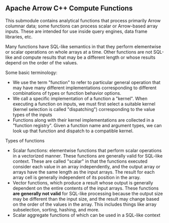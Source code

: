 <!--- 
  Licensed to the Apache Software Foundation (ASF) under one 
  or more contributor license agreements.  See the NOTICE file 
  distributed with this work for additional information 
  regarding copyright ownership.  The ASF licenses this file 
  to you under the Apache License, Version 2.0 (the 
  "License"); you may not use this file except in compliance 
  with the License.  You may obtain a copy of the License at 
 
    http://www.apache.org/licenses/LICENSE-2.0 
 
  Unless required by applicable law or agreed to in writing, 
  software distributed under the License is distributed on an 
  "AS IS" BASIS, WITHOUT WARRANTIES OR CONDITIONS OF ANY 
  KIND, either express or implied.  See the License for the 
  specific language governing permissions and limitations 
  under the License. 
--> 
 
## Apache Arrow C++ Compute Functions 
 
This submodule contains analytical functions that process primarily Arrow 
columnar data; some functions can process scalar or Arrow-based array 
inputs. These are intended for use inside query engines, data frame libraries, 
etc. 
 
Many functions have SQL-like semantics in that they perform elementwise or 
scalar operations on whole arrays at a time. Other functions are not SQL-like 
and compute results that may be a different length or whose results depend on 
the order of the values. 
 
Some basic terminology: 
 
* We use the term "function" to refer to particular general operation that may 
  have many different implementations corresponding to different combinations 
  of types or function behavior options. 
* We call a specific implementation of a function a "kernel". When executing a 
  function on inputs, we must first select a suitable kernel (kernel selection 
  is called "dispatching") corresponding to the value types of the inputs 
* Functions along with their kernel implementations are collected in a 
  "function registry". Given a function name and argument types, we can look up 
  that function and dispatch to a compatible kernel. 
 
Types of functions 
 
* Scalar functions: elementwise functions that perform scalar operations in a 
  vectorized manner. These functions are generally valid for SQL-like 
  context. These are called "scalar" in that the functions executed consider 
  each value in an array independently, and the output array or arrays have the 
  same length as the input arrays. The result for each array cell is generally 
  independent of its position in the array. 
* Vector functions, which produce a result whose output is generally dependent 
  on the entire contents of the input arrays. These functions **are generally 
  not valid** for SQL-like processing because the output size may be different 
  than the input size, and the result may change based on the order of the 
  values in the array. This includes things like array subselection, sorting, 
  hashing, and more. 
* Scalar aggregate functions of which can be used in a SQL-like context 